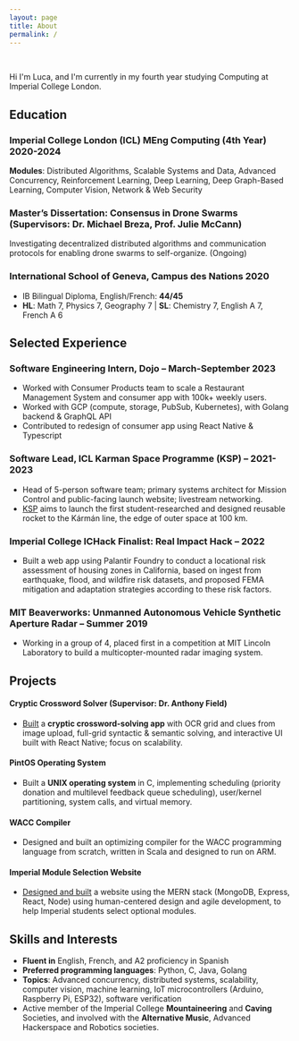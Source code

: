 ```yaml
---
layout: page
title: About
permalink: /
---
```


<br>

Hi I'm Luca, and I'm currently in my fourth year studying Computing at Imperial College London.

## Education

### Imperial College London (ICL) MEng Computing (4th Year) 2020-2024  

**Modules**: Distributed Algorithms, Scalable Systems and Data, Advanced Concurrency, Reinforcement Learning, Deep Learning, Deep Graph-Based Learning, Computer Vision, Network & Web Security

### Master’s Dissertation: Consensus in Drone Swarms (Supervisors: Dr. Michael Breza, Prof. Julie McCann)

Investigating decentralized distributed algorithms and communication protocols for enabling drone swarms to self-organize. (Ongoing)

### International School of Geneva, Campus des Nations 2020

- IB Bilingual Diploma, English/French: **44/45**
- **HL**: Math 7, Physics 7, Geography 7 | **SL**: Chemistry 7, English A 7, French A 6

## Selected Experience

### Software Engineering Intern, Dojo – March-September 2023

- Worked with Consumer Products team to scale a Restaurant Management System and consumer app with 100k+ weekly users.
- Worked with GCP (compute, storage, PubSub, Kubernetes), with Golang backend & GraphQL API
- Contributed to redesign of consumer app using React Native & Typescript

### Software Lead, ICL Karman Space Programme (KSP) – 2021-2023

- Head of 5-person software team; primary systems architect for Mission Control and public-facing launch website; livestream networking.
- [KSP](https://www.karmanspace.co.uk) aims to launch the first student-researched and designed reusable rocket to the Kármán line, the edge of outer space at 100 km.

### Imperial College ICHack Finalist: Real Impact Hack – 2022

- Built a web app using Palantir Foundry to conduct a locational risk assessment of housing zones in California, based on ingest from earthquake, flood, and wildfire risk datasets, and proposed FEMA mitigation and adaptation strategies according to these risk factors.

### MIT Beaverworks: Unmanned Autonomous Vehicle Synthetic Aperture Radar – Summer 2019

- Working in a group of 4, placed first in a competition at MIT Lincoln Laboratory to build a multicopter-mounted radar imaging system.

## Projects

#### Cryptic Crossword Solver (Supervisor: Dr. Anthony Field)

- [Built](https://youtu.be/CtfQF-ipXNU) a **cryptic crossword-solving app** with OCR grid and clues from image upload, full-grid syntactic & semantic solving, and interactive UI built with React Native; focus on scalability.

#### PintOS Operating System

- Built a **UNIX operating system** in C, implementing scheduling (priority donation and multilevel feedback queue scheduling), user/kernel partitioning, system calls, and virtual memory.

#### WACC Compiler

- Designed and built an optimizing compiler for the WACC programming language from scratch, written in Scala and designed to run on ARM.

#### Imperial Module Selection Website

- [Designed and built](https://youtu.be/J-pulGH5TqM) a website using the MERN stack (MongoDB, Express, React, Node) using human-centered design and agile development, to help Imperial students select optional modules.


## Skills and Interests

- **Fluent in** English, French, and A2 proficiency in Spanish
- **Preferred programming languages**: Python, C, Java, Golang
- **Topics**: Advanced concurrency, distributed systems, scalability, computer vision, machine learning, IoT microcontrollers (Arduino, Raspberry Pi, ESP32), software verification
- Active member of the Imperial College **Mountaineering** and **Caving** Societies, and involved with the **Alternative Music**, Advanced Hackerspace and Robotics societies.